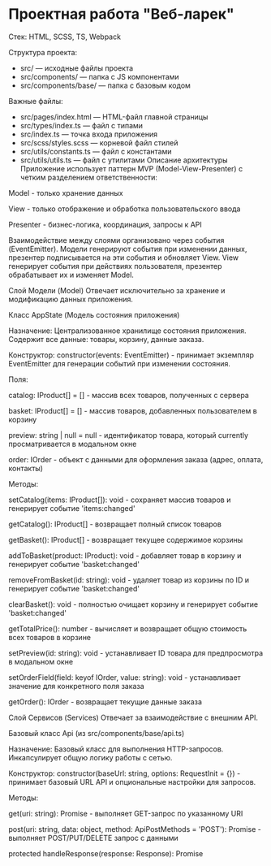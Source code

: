 # Проектная работа "Веб-ларек"

Стек: HTML, SCSS, TS, Webpack

Структура проекта:

- src/ — исходные файлы проекта
- src/components/ — папка с JS компонентами
- src/components/base/ — папка с базовым кодом

Важные файлы:

- src/pages/index.html — HTML-файл главной страницы
- src/types/index.ts — файл с типами
- src/index.ts — точка входа приложения
- src/scss/styles.scss — корневой файл стилей
- src/utils/constants.ts — файл с константами
- src/utils/utils.ts — файл с утилитами
  Описание архитектуры
  Приложение использует паттерн MVP (Model-View-Presenter) с четким разделением ответственности:

Model - только хранение данных

View - только отображение и обработка пользовательского ввода

Presenter - бизнес-логика, координация, запросы к API

Взаимодействие между слоями организовано через события (EventEmitter). Модели генерируют события при изменении данных, презентер подписывается на эти события и обновляет View. View генерирует события при действиях пользователя, презентер обрабатывает их и изменяет Model.

Слой Модели (Model)
Отвечает исключительно за хранение и модификацию данных приложения.

Класс AppState (Модель состояния приложения)

Назначение: Централизованное хранилище состояния приложения. Содержит все данные: товары, корзину, данные заказа.

Конструктор: constructor(events: EventEmitter) - принимает экземпляр EventEmitter для генерации событий при изменении состояния.

Поля:

catalog: IProduct[] = [] - массив всех товаров, полученных с сервера

basket: IProduct[] = [] - массив товаров, добавленных пользователем в корзину

preview: string | null = null - идентификатор товара, который currently просматривается в модальном окне

order: IOrder - объект с данными для оформления заказа (адрес, оплата, контакты)

Методы:

setCatalog(items: IProduct[]): void - сохраняет массив товаров и генерирует событие 'items:changed'

getCatalog(): IProduct[] - возвращает полный список товаров

getBasket(): IProduct[] - возвращает текущее содержимое корзины

addToBasket(product: IProduct): void - добавляет товар в корзину и генерирует событие 'basket:changed'

removeFromBasket(id: string): void - удаляет товар из корзины по ID и генерирует событие 'basket:changed'

clearBasket(): void - полностью очищает корзину и генерирует событие 'basket:changed'

getTotalPrice(): number - вычисляет и возвращает общую стоимость всех товаров в корзине

setPreview(id: string): void - устанавливает ID товара для предпросмотра в модальном окне

setOrderField(field: keyof IOrder, value: string): void - устанавливает значение для конкретного поля заказа

getOrder(): IOrder - возвращает текущие данные заказа

Слой Сервисов (Services)
Отвечает за взаимодействие с внешним API.

Базовый класс Api (из src/components/base/api.ts)

Назначение: Базовый класс для выполнения HTTP-запросов. Инкапсулирует общую логику работы с сетью.

Конструктор: constructor(baseUrl: string, options: RequestInit = {}) - принимает базовый URL API и опциональные настройки для запросов.

Методы:

get(uri: string): Promise<object> - выполняет GET-запрос по указанному URI

post(uri: string, data: object, method: ApiPostMethods = 'POST'): Promise<object> - выполняет POST/PUT/DELETE запрос с данными

protected handleResponse(response: Response): Promise<object> - обрабатывает ответ сервера, выбрасывает ошибки при неудачных запросах

Класс APIClient (Наследник от Api)

Назначение: Специализированный клиент для работы с API "Веб-ларек". Реализует конкретные методы API.

Конструктор: constructor(baseUrl: string) - принимает базовый URL API магазина.

Методы:

getProductList(): Promise<IProduct[]> - запрашивает список всех товаров с сервера

orderProducts(order: IOrder): Promise<IOrderResult> - отправляет данные заказа на сервер для обработки

Слой Представления (View)
Отвечает за отображение данных пользователю и обработку пользовательского ввода.

Базовый класс Component<T>

Назначение: Абстрактный базовый класс для всех компонентов интерфейса. Инкапсулирует общую логику рендеринга.

Конструктор: constructor(protected container: HTMLElement, events?: { [key: string]: (event: Event) => void }) - принимает DOM-контейнер для рендеринга и опциональные обработчики событий.

Методы:

render(container?: HTMLElement): HTMLElement - рендерит компонент в указанный или установленный контейнер

abstract setData(data: Partial<T>): void - абстрактный метод для установки данных в компонент (должен быть реализован в потомках)

Класс Page

Назначение: Главный компонент страницы. Управляет основными областями интерфейса.

Конструктор: constructor() - инициализирует ссылки на DOM-элементы страницы.

Поля:

gallery: HTMLElement - контейнер для отображения галереи товаров

basketCounter: HTMLElement - элемент для отображения счетчика товаров в корзине

modal: Modal - экземпляр модального окна для показа деталей и форм

Методы:

setCounter(count: number): void - обновляет значение счетчика корзины

Класс Card (Наследник от Component<IProduct>)

Назначение: Компонент карточки товара в каталоге. Отображает основную информацию о товаре.

Конструктор: constructor(container: HTMLElement, events?: { [key: string]: (event: Event) => void }) - принимает контейнер и обработчики событий.

Методы:

setData(data: Partial<IProduct>): void - заполняет карточку данными товара (название, цена, изображение, категория)

Генерируемые события: 'card:select' (при клике на карточку, передает { id: string })

Класс CardPreview (Наследник от Component<IProduct>)

Назначение: Компонент детального просмотра товара в модальном окне. Показывает полную информацию.

Конструктор: constructor(container: HTMLElement, events?: { [key: string]: (event: Event) => void })

Методы:

setData(data: Partial<IProduct>): void - заполняет модальное окно данными товара

Генерируемые события: 'card:add' (при клике на кнопку "В корзину", передает { id: string })

Класс Basket (Наследник от Component)

Назначение: Компонент корзины товаров. Отображает список выбранных товаров и общую стоимость.

Конструктор: constructor(container: HTMLElement, events?: { [key: string]: (event: Event) => void })

Методы:

setItems(items: IProduct[]): void - отображает переданный список товаров в корзине

setTotalPrice(price: number): void - отображает общую стоимость товаров

Генерируемые события: 'basket:delete' (при клике на кнопку удаления, передает { id: string }), 'basket:order' (при клике на кнопку "Оформить")

Класс OrderForm (Наследник от Component<IOrder>)

Назначение: Форма ввода данных для доставки. Валидирует и собирает информацию о заказе.

Конструктор: constructor(container: HTMLElement, events?: { [key: string]: (event: Event) => void })

Методы:

setData(data: Partial<IOrder>): void - заполняет поля формы данными

setValid(value: boolean): void - активирует/деактивирует кнопку отправки

Генерируемые события: 'order:submit' (при успешной валидации и отправке формы, передает объект IOrder)

Класс ContactsForm (Наследник от Component<IOrder>)

Назначение: Форма ввода контактных данных. Валидирует email и телефон.

Конструктор: constructor(container: HTMLElement, events?: { [key: string]: (event: Event) => void })

Методы:

setData(data: Partial<IOrder>): void - заполняет поля формы данными

setValid(value: boolean): void - активирует/деактивирует кнопку оплаты

Генерируемые события: 'contacts:submit' (при успешной валидации и отправке формы, передает объект IOrder)

Класс Success (Наследник от Component<IOrderResult>)

Назначение: Компонент успешного оформления заказа. Покажает итоговую информацию.

Конструктор: constructor(container: HTMLElement, events?: { [key: string]: (event: Event) => void })

Методы:

setData(data: Partial<IOrderResult>): void - отображает информацию о выполненном заказе

Класс Modal

Назначение: Управление модальными окнами. Отвечает за открытие, закрытие и оверлей.

Конструктор: constructor() - инициализирует DOM-элементы модального окна.

Методы:

open(content: HTMLElement): void - открывает модальное окно и помещает в него переданный контент

close(): void - закрывает модальное окно и очищает контент

Слой Презентера (Presenter)
Связывает Model, View и Services. Обрабатывает бизнес-логику, выполняет запросы к API, координирует взаимодействие между компонентами.

Код размещен в основном файле приложения (src/index.ts) и включает:

Инициализацию компонентов:

typescript
// Создание экземпляров
const events = new EventEmitter();
const api = new APIClient(process.env.API_ORIGIN);
const appState = new AppState(events);
const page = new Page();
const modal = new Modal();
Обработку запросов к API:

typescript
// Загрузка товаров при старте приложения
api.getProductList()
.then(products => appState.setCatalog(products))
.catch(console.error);

// Отправка заказа при завершении оформления
events.on('contacts:submit', () => {
const order = appState.getOrder();
api.orderProducts(order)
.then(result => {
events.emit('success:submit', result);
appState.clearBasket();
})
.catch(console.error);
});
Подписку на события и координацию:

typescript
// Обновление интерфейса при изменении корзины
events.on('basket:changed', () => {
const basket = appState.getBasket();
const total = appState.getTotalPrice();
// ... обновление компонентов корзины ...
});
Взаимодействие на примере загрузки товаров:
Presenter (index.ts): При запуске приложения вызывает api.getProductList()

Service (APIClient): Выполняет GET-запрос к серверу для получения списка товаров

Presenter: Получает данные от API и вызывает appState.setCatalog(products)

Model (AppState): Сохраняет товары в состояние и генерирует событие 'items:changed'

Presenter: Слушает событие 'items:changed' и вызывает рендер компонентов каталога

View (Card, Page): Компоненты перерисовываются с полученными данными товаров

Основные типы данных
typescript
/\*\*

- Объект товара, возвращаемый API
  \*/
  export interface IProduct {
  id: string; // Уникальный идентификатор товара
  description: string; // Подробное описание товара
  image: string; // URL изображения товара
  title: string; // Название товара
  category: string; // Категория товара ('софт-скил', 'другое' и т.д.)
  price: number | null; // Цена товара в синапсах (может быть null)
  }

/\*\*

- Данные, необходимые для оформления заказа
  \*/
  export interface IOrder {
  payment: 'online' | 'offline' | null; // Способ оплаты
  address: string; // Адрес доставки
  email: string; // Электронная почта для связи
  phone: string; // Телефон для связи
  items: string[]; // Массив идентификаторов товаров в заказе
  total: number; // Общая стоимость заказа
  }

/\*\*

- Ответ сервера при успешном оформлении заказа
  \*/
  export interface IOrderResult {
  id: string; // Идентификатор созданного заказа
  total: number; // Итоговая сумма списания
  }

/\*\*

- Состояние корзины товаров
  \*/
  export type BasketState = {
  items: IProduct[]; // Товары в корзине
  total: number; // Общая стоимость
  };

/\*\*

- События приложения с типами передаваемых данных
  \*/
  export type AppEvents = {
  'items:changed': IProduct[]; // Изменился список товаров
  'basket:changed': BasketState; // Изменилась корзина
  'card:select': { id: string }; // Выбран товар для просмотра
  'card:add': { id: string }; // Добавление товара в корзину
  'basket:delete': { id: string }; // Удаление товара из корзины
  'basket:order': void; // Начало оформления заказа
  'order:submit': IOrder; // Отправка данных доставки
  'contacts:submit': IOrder; // Отправка контактных данных
  'success:submit': IOrderResult; // Успешное оформление заказа
  'modal:open': void; // Открытие модального окна
  'modal:close': void; // Закрытие модального окна
  };

## Установка и запуск

Для установки и запуска проекта необходимо выполнить команды

```
npm install
npm run start
```

или

```
yarn
yarn start
```

## Сборка

```
npm run build
```

или

```
yarn build
```
